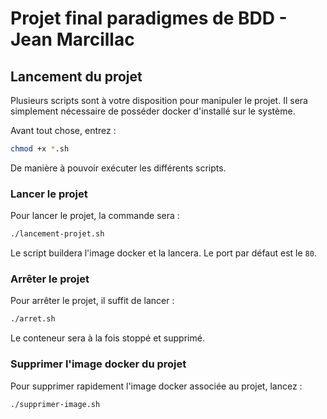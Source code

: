 # Projet final paradigmes de BDD - Jean Marcillac

## Lancement du projet

Plusieurs scripts sont à votre disposition pour manipuler le projet. Il sera simplement nécessaire de posséder docker d'installé sur le système. 

Avant tout chose, entrez : 

```bash
chmod +x *.sh
```
De manière à pouvoir exécuter les différents scripts.

### Lancer le projet

Pour lancer le projet, la commande sera : 

```bash 
./lancement-projet.sh
``` 

Le script buildera l'image docker et la lancera. Le port par défaut est le `80`. 

### Arrêter le projet

Pour arrêter le projet, il suffit de lancer : 

```bash
./arret.sh
```

Le conteneur sera à la fois stoppé et supprimé.

### Supprimer l'image docker du projet

Pour supprimer rapidement l'image docker associée au projet, lancez : 

```bash
./supprimer-image.sh
```
